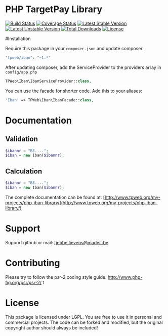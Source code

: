 # PHP TargetPay Library
[![Build Status](https://travis-ci.org/TPWeb/iban.svg?branch=master)](https://travis-ci.org/TPWeb/iban)
[![Coverage Status](https://coveralls.io/repos/github/TPWeb/iban/badge.svg?branch=master)](https://coveralls.io/github/TPWeb/iban?branch=master)
[![Latest Stable Version](https://poser.pugx.org/tpweb/iban/v/stable.svg)](https://packagist.org/packages/tpweb/iban)
[![Latest Unstable Version](https://poser.pugx.org/tpweb/iban/v/unstable.svg)](https://packagist.org/packages/tpweb/iban)
[![Total Downloads](https://poser.pugx.org/tpweb/iban/d/total.svg)](https://packagist.org/packages/tpweb/iban)
[![License](https://poser.pugx.org/tpweb/iban/license.svg)](https://packagist.org/packages/tpweb/iban)

#Installation

Require this package in your `composer.json` and update composer.

```php
"tpweb/iban": "~1.*"
```

After updating composer, add the ServiceProvider to the providers array in `config/app.php`

```php
TPWeb\Iban\IbanServiceProvider::class,
```

You can use the facade for shorter code. Add this to your aliases:

```php
'Iban' => TPWeb\Iban\IbanFacade::class,
```

# Documentation
## Validation
```php
$ibannr = "BE....";
$iban = new Iban($ibannr);
```
## Calculation
```php
$ibannr = "BE....";
$iban = new Iban($ibannr);
```


The complete documentation can be found at: [http://www.tpweb.org/my-projects/php-iban-library/](http://www.tpweb.org/my-projects/php-iban-library/)

# Support

Support github or mail: tjebbe.lievens@madeit.be

# Contributing

Please try to follow the psr-2 coding style guide. http://www.php-fig.org/psr/psr-2/
t
# License

This package is licensed under LGPL. You are free to use it in personal and commercial projects. The code can be forked and modified, but the original copyright author should always be included!